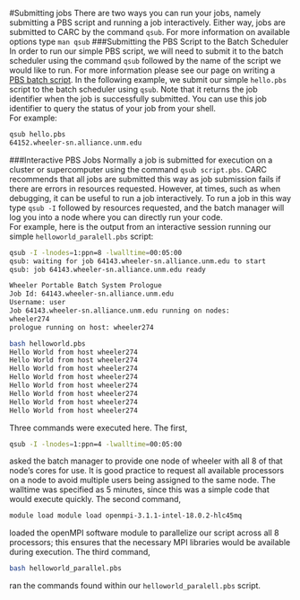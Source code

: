 #Submitting jobs
There are two ways you can run your jobs, namely submitting a PBS script and running a job interactively. Either way, jobs are submitted to CARC by the command `qsub`. For more information on available options type `man qsub`
###Submitting the PBS Script to the Batch Scheduler
In order to run our simple PBS script, we will need to submit it to the batch scheduler using the command `qsub` followed by the name of the script we would like to run. For more information please see our page on writing a [PBS batch script](www.carc.unm.edu/needtoaddlinkhere).
In the following example, we submit our simple `hello.pbs` script to the batch scheduler using `qsub`. Note that it returns the job identifier when the job is successfully submitted. You can use this job identifier to query the status of your job from your shell.  
For example:

```bash
qsub hello.pbs
64152.wheeler-sn.alliance.unm.edu
```
###Interactive PBS Jobs
Normally a job is submitted for execution on a cluster or supercomputer using the command `qsub script.pbs`. CARC recommends that all jobs are submitted this way as job submission fails if there are errors in resources requested. However, at times, such as when debugging, it can be useful to run a job interactively. To run a job in this way type `qsub -I` followed by resources requested, and the batch manager will log you into a node where you can directly run your code.  
For example, here is the output from an interactive session running our simple `helloworld_paralell.pbs` script:

```bash
qsub -I -lnodes=1:ppn=8 -lwalltime=00:05:00
qsub: waiting for job 64143.wheeler-sn.alliance.unm.edu to start
qsub: job 64143.wheeler-sn.alliance.unm.edu ready

Wheeler Portable Batch System Prologue
Job Id: 64143.wheeler-sn.alliance.unm.edu
Username: user
Job 64143.wheeler-sn.alliance.unm.edu running on nodes:
wheeler274
prologue running on host: wheeler274

bash helloworld.pbs
Hello World from host wheeler274
Hello World from host wheeler274
Hello World from host wheeler274
Hello World from host wheeler274
Hello World from host wheeler274
Hello World from host wheeler274
Hello World from host wheeler274
Hello World from host wheeler274
```
Three commands were executed here. The first,

```bash
qsub -I -lnodes=1:ppn=4 -lwalltime=00:05:00
```
asked the batch manager to provide one node of wheeler with all 8 of that node’s cores for use. It is good practice to request all available processors on a node to avoid multiple users being assigned to the same node. The walltime was specified as 5 minutes, since this was a simple code that would execute quickly. The second command, 

```bash
module load module load openmpi-3.1.1-intel-18.0.2-hlc45mq
```
loaded the openMPI software module to parallelize our script across all 8 processors; this ensures that the necessary MPI libraries would be available during execution. The third command, 

```bash
bash helloworld_parallel.pbs
```
ran the commands found within our `helloworld_paralell.pbs` script.
